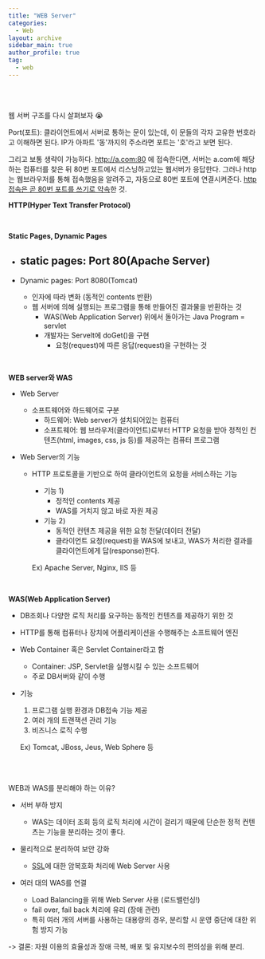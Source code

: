 ```yaml
---
title: "WEB Server"
categories:
  - Web
layout: archive
sidebar_main: true
author_profile: true
tag:
  - web
---
```




<br>

<br>

웹 서버 구조를 다시 살펴보자 😭

Port(포트): 클라이언트에서 서버로 통하는 문이 있는데, 이 문들의 각자 고유한 번호라고 이해하면 된다. IP가 아파트 '동'까지의 주소라면 포트는 '호'라고 보면 된다. 

그리고 보통 생략이 가능하다. http://a.com:80 에 접속한다면, 서버는 a.com에 해당하는 컴퓨터를 찾은 뒤 80번 포트에서 리스닝하고있는 웹서버가 응답한다. 그러나 http는 웹브라우저를 통해 접속했음을 알려주고, 자동으로 80번 포트에 연결시켜준다. <u>http 접속은 곧 80번 포트를 쓰기로 약속</u>한 것. 

**HTTP(Hyper Text Transfer Protocol)**



<br>

**Static Pages,  Dynamic Pages**

- static pages: Port 80(Apache Server)
  - 

- Dynamic pages: Port 8080(Tomcat)
  - 인자에 따라 변화 (동적인 contents 반환)
  - 웹 서버에 의해 실행되는 프로그램을 통해 만들어진 결과물을 반환하는 것
    - WAS(Web Application Server) 위에서 돌아가는 Java Program = servlet
    - 개발자는 Servelt에 doGet()을 구현
      - 요청(request)에 따른 응답(request)을 구현하는 것

<br>

**WEB server와 WAS**

- Web Server

  - 소프트웨어와 하드웨어로 구분
    - 하드웨어: Web server가 설치되어있는 컴퓨터
    - 소프트웨어: 웹 브라우저(클라이언트)로부터 HTTP 요청을 받아 정적인 컨텐츠(html, images, css, js 등)를 제공하는 컴퓨터 프로그램

- Web Server의 기능

  - HTTP 프로토콜을 기반으로 하여 클라이언트의 요청을 서비스하는 기능

    - 기능 1) 
      - 정적인 contents 제공
      - WAS를 거치지 않고 바로 자원 제공
    - 기능 2)
      - 동적인 컨텐츠 제공을 위한 요청 전달(데이터 전달)
      - 클라이언트 요청(request)을 WAS에 보내고, WAS가 처리한 결과를 클라이언트에게 답(response)한다. 

    Ex) Apache Server, Nginx, IIS 등

  <br>

**WAS(Web Application Server)**

- DB조회나 다양한 로직 처리를 요구하는 동적인 컨텐츠를 제공하기 위한 것 
- HTTP를 통해 컴퓨터나 장치에 어플리케이션을 수행해주는 소프트웨어 엔진
- Web Container 혹은 Servlet Container라고 함
  - Container: JSP, Servlet을 실행시킬 수 있는 소프트웨어
  - 주로 DB서버와 같이 수행

- 기능

  1) 프로그램 실행 환경과 DB접속 기능 제공
  2) 여러 개의 트랜잭션 관리 기능
  3) 비즈니스 로직 수행

  Ex) Tomcat, JBoss, Jeus, Web Sphere 등 

<br>

<br>

WEB과 WAS를 분리해야 하는 이유? 

- 서버 부하 방지 
  - WAS는 데이터 조회 등의 로직 처리에 시간이 걸리기 때문에 단순한 정적 컨텐츠는 기능을 분리하는 것이 좋다. 
- 물리적으로 분리하여 보안 강화
  - <u>SSL</u>에 대한 암복호화 처리에 Web Server 사용

- 여러 대의 WAS를 연결 
  - Load Balancing을 위해 Web Server 사용 (로드밸런싱!)
  - fail over, fail back 처리에 유리 (장애 관련)
  - 특히 여러 개의 서버를 사용하는 대용량의 경우, 분리할 시 운영 중단에 대한 위험 방지 가능

-> 결론: 자원 이용의 효율성과 장애 극복, 배포 및 유지보수의 편의성을 위해 분리. 